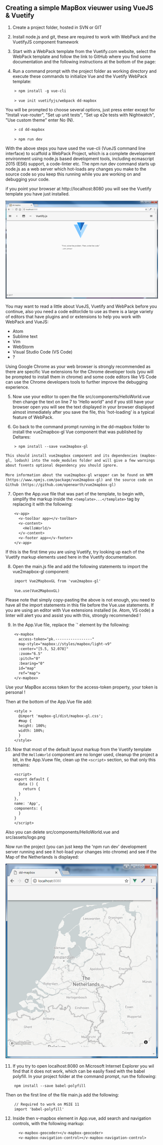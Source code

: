 Creating a simple MapBox vieuwer using VueJS & Vuetify
------------------------------------------------------

1. Create a project folder, hosted in SVN or GIT

2. Install node.js and git, these are required to work with WebPack and the VuetifyJS component framework

3. Start with a WebPack template from the Vuetify.com website, select the WebPack template and follow the link to GitHub where you find some documentation and the following instructions at the bottom of the page:

4. Run a command prompt with the project folder as working directory and execute these commands to initialize Vue and the Vuetify WebPack template:
    
```
    > npm install -g vue-cli

    > vue init vuetifyjs/webpack dd-mapbox 
```     
 
You will be prompted to choose several options, just press enter except for "Install vue-router", "Set up unit tests", "Set up e2e tests with Nightwatch", "Use custom theme" enter No (N).

```
    > cd dd-mapbox

    > npm run dev
```

With the above steps you have used the vue-cli (VueJS command line interface) to scaffold a WebPack Project, which is a complete development environment using node.js based development tools, including ecmascript 2015 (ES6) support, a code-linter etc. 
The npm run dev command starts up node.js as a web server which hot-loads any changes you make to the source code so you keep this running while you are working on and debugging your code.

if you point your browser at http://localhost:8080 you will see the Vuetify template you have just installed.

![Vuetify template](images/vuetify.png)

You may want to read a little about VueJS, Vuetify and WebPack before you continue, also you need a code editor/ide to use as there is a large variety of editors that have plugins and or extensions to help you work with WebPack and VueJS:

 - Atom
 - Sublime text
 - Vim
 - WebStorm
 - Visual Studio Code (VS Code)
 - ?

Using Google Chrome as your web browser is strongly recommended as there are specific Vue extensions for the Chrome developer tools (you will be prompted to install them in chrome) and some code editors like VS Code can use the Chrome developers tools to further improve the debugging experience.

5. Now use your editor to open the file src/components/HelloWorld.vue then change the text on line 7 to 'Hello world" and if you still have your browser open you will see the text displayed in your browser displayed almost immediately after you save the file, this 'hot-loading' is a typical feature of WebPack.

6. Go back to the command prompt running in the dd-mapbox folder to install the vue2mapbox-gl Vue component that was published by Deltares:
    
```
    > npm install --save vue2mapbox-gl
```
    
    This should install vue2mapbox component and its dependencies (mapbox-gl, lodash) into the node_modules folder and will give a few warnings about fsvents optional dependency you should ignore.
    
    More information about the vue2mapbox-gl wrapper can be found on NPM (https://www.npmjs.com/package/vue2mapbox-gl) and the source code on Github (https://github.com/openearth/vue2mapbox-gl) 

7. Open the App.vue file that was part of the template, to begin with, simplify the markup inside the `<template>...</template>` tag by replacing it with the following:

```
    <v-app>
      <v-toolbar app></v-toolbar>
      <v-content>
        <HelloWorld/> 
      </v-content>
      <v-footer app></v-footer>
    </v-app>
```

If this is the first time you are using Vuetify, try looking up each of the Vuetify markup elements used here in the Vuetify documentation.

8. Open the main.js file and add the following statements to import the vue2mapbox-gl component:

```
    import Vue2MapboxGL from 'vue2mapbox-gl'

    Vue.use(Vue2MapboxGL)
```
    
Please note that simply copy-pasting the above is not enough, you need to have all the import statements in this file before the Vue.use statements. If you are using an editor with Vue extensions installed (ie. Atom, VS code) a linter will alert you and assist you with this, strongly recommended !

9. In the App.Vue file, replace the `<HelloWorld/>' element by the following:

```
    <v-mapbox 
      access-token="pk.-----------------"
      map-style="mapbox://styles/mapbox/light-v9"
      :center="[5.5, 52.078]"
      :zoom="6.5"
      :pitch="0"
      :bearing="0"
      id="map"
      ref="map">
    </v-mapbox>
```

Use your MapBox access token for the access-token property, your token is personal !

Then at the bottom of the App.Vue file add:

```
    <style >
      @import 'mapbox-gl/dist/mapbox-gl.css';
      #map {
      height: 100%;
      width: 100%;
      }
    </style>
```

10. Now that most of the default layout markup from the Vuetify template and the `HelloWorld` component are no longer used, cleanup the project a bit, in the App.Vuew file, clean up the `<script>` section, so that only this remains:

```
    <script>
    export default {
      data () {
        return {
      }
    },
    name: 'App',
    components: {
      }
    }
    </script>
```

Also you can delete src/components/HelloWorld.vue and src/assets/logo.png

Now run the project (you can just keep the 'npm run dev' development server running and see it hot-load your changes into chrome) and see if the Map of the Netherlands is displayed:

![Map](images/netherlands.png)

11. If you try to open localhost:8080 on Microsoft Internet Explorer you wil find that it does not work, which can be easily fixed with the babel polyfill. In your project folder at the command prompt, run the following:

```
    npm install --save babel-polyfill
```
Then on the first line of the file main.js add the following:

```
    // Required to work on MSIE 11
    import 'babel-polyfill'
```

12. Inside then v-mapbox element in App.vue, add search and navigation controls, with the following markup:

```
      <v-mapbox-geocoder></v-mapbox-geocoder>
      <v-mapbox-navigation-control></v-mapbox-navigation-control>
```
